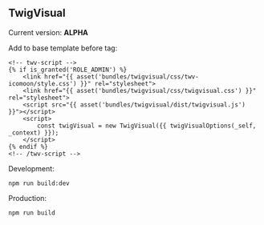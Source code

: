 TwigVisual
----------

Current version: **ALPHA**

Add to base template before </head> tag:
~~~
<!-- twv-script -->
{% if is_granted('ROLE_ADMIN') %}
    <link href="{{ asset('bundles/twigvisual/css/twv-icomoon/style.css') }}" rel="stylesheet">
    <link href="{{ asset('bundles/twigvisual/css/twigvisual.css') }}" rel="stylesheet">
    <script src="{{ asset('bundles/twigvisual/dist/twigvisual.js') }}"></script>
    <script>
        const twigVisual = new TwigVisual({{ twigVisualOptions(_self, _context) }});
    </script>
{% endif %}
<!-- /twv-script -->
~~~

Development:
~~~
npm run build:dev
~~~

Production:
~~~
npm run build
~~~
